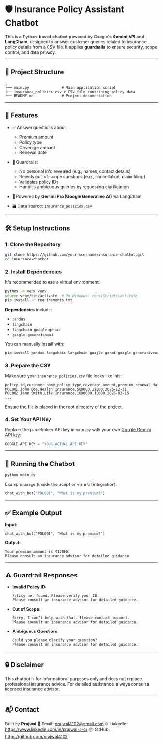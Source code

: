 # 🛡️ Insurance Policy Assistant Chatbot

This is a Python-based chatbot powered by Google's **Gemini API** and **LangChain**, designed to answer customer queries related to insurance policy details from a CSV file. It applies **guardrails** to ensure security, scope control, and data privacy.

---

## 📂 Project Structure

```
.
├── main.py               # Main application script
├── insurance_policies.csv # CSV file containing policy data
└── README.md             # Project documentation
```

---

## 📌 Features

* ✅ Answer questions about:

  * Premium amount
  * Policy type
  * Coverage amount
  * Renewal date
* 🚫 Guardrails:

  * No personal info revealed (e.g., names, contact details)
  * Rejects out-of-scope questions (e.g., cancellation, claim filing)
  * Validates policy IDs
  * Handles ambiguous queries by requesting clarification
* 🧠 Powered by **Gemini Pro (Google Generative AI)** via LangChain
* 🗃️ Data source: `insurance_policies.csv`

---

## 🛠️ Setup Instructions

### 1. Clone the Repository

```bash
git clone https://github.com/your-username/insurance-chatbot.git
cd insurance-chatbot
```

### 2. Install Dependencies

It's recommended to use a virtual environment:

```bash
python -m venv venv
source venv/bin/activate  # On Windows: venv\Scripts\activate
pip install -r requirements.txt
```

**Dependencies** include:

* `pandas`
* `langchain`
* `langchain-google-genai`
* `google-generativeai`

You can manually install with:

```bash
pip install pandas langchain langchain-google-genai google-generativeai
```

### 3. Prepare the CSV

Make sure your `insurance_policies.csv` file looks like this:

```csv
policy_id,customer_name,policy_type,coverage_amount,premium,renewal_date
POL001,John Doe,Health Insurance,500000,12000,2025-12-31
POL002,Jane Smith,Life Insurance,1000000,18000,2026-03-15
...
```

Ensure the file is placed in the root directory of the project.

### 4. Set Your API Key

Replace the placeholder API key in `main.py` with your own [Google Gemini API key](https://makersuite.google.com/app/apikey):

```python
GOOGLE_API_KEY = "YOUR_ACTUAL_API_KEY"
```

---

## 🚀 Running the Chatbot

```bash
python main.py
```

Example usage (inside the script or via a UI integration):

```python
chat_with_bot("POL001", "What is my premium?")
```

---

## ✅ Example Output

**Input:**

```text
chat_with_bot("POL001", "What is my premium?")
```

**Output:**

```text
Your premium amount is ₹12000.
Please consult an insurance advisor for detailed guidance.
```

---

## ⚠️ Guardrail Responses

* **Invalid Policy ID:**

  ```
  Policy not found. Please verify your ID.
  Please consult an insurance advisor for detailed guidance.
  ```

* **Out of Scope:**

  ```
  Sorry, I can’t help with that. Please contact support.
  Please consult an insurance advisor for detailed guidance.
  ```

* **Ambiguous Question:**

  ```
  Could you please clarify your question?
  Please consult an insurance advisor for detailed guidance.
  ```

---

## 🔒 Disclaimer

This chatbot is for informational purposes only and does not replace professional insurance advice. For detailed assistance, always consult a licensed insurance advisor.

---

## 📬 Contact

Built by **Prajwal**
📧 Email: prajwal4102@gmail.com
🌐 LinkedIn: https://www.linkedin.com/in/prajwal-a-c/
📦 GitHub: https://github.com/prajwal4102
